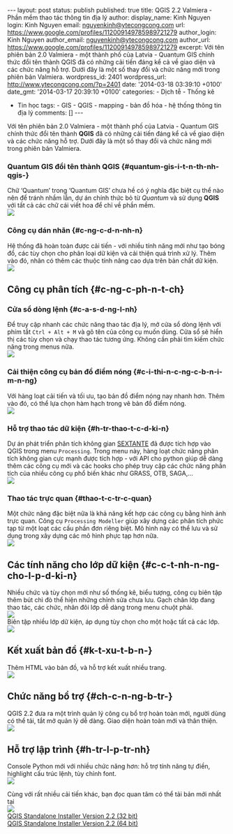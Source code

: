 --- layout: post status: publish published: true title: QGIS 2.2
Valmiera - Phần mềm thao tác thông tin địa lý author: display\_name:
Kinh Nguyen login: Kinh Nguyen email: nguyenkinh@ytecongcong.com url:
https://www.google.com/profiles/112009149785989721279 author\_login:
Kinh Nguyen author\_email: nguyenkinh@ytecongcong.com author\_url:
https://www.google.com/profiles/112009149785989721279 excerpt: Với tên
phiên bản 2.0 Valmiera - một thành phố của Latvia - Quantum GIS chính
thức đổi tên thành QGIS đã có những cải tiến đáng kể cả về giao diện và
các chức năng hỗ trợ. Dưới đây là một số thay đổi và chức năng mới trong
phiên bản Valmiera. wordpress\_id: 2401 wordpress\_url:
http://www.ytecongcong.com/?p=2401 date: '2014-03-18 03:39:10 +0100'
date\_gmt: '2014-03-17 20:39:10 +0100' categories: - Dịch tễ - Thống kê
- Tin học tags: - GIS - QGIS - mapping - bản đồ hóa - hệ thống thông tin
địa lý comments: \[\] ---

Với tên phiên bản 2.0 Valmiera - một thành phố của Latvia - Quantum GIS
chính thức đổi tên thành **QGIS** đã có những cải tiến đáng kể cả về
giao diện và các chức năng hỗ trợ. Dưới đây là một số thay đổi và chức
năng mới trong phiên bản Valmiera.

### [](#quantum-gis-i-t-n-th-nh-qgis-)Quantum GIS đổi tên thành **QGIS** {#quantum-gis-i-t-n-th-nh-qgis-}

Chữ ‘Quantum’ trong ‘Quantum GIS’ chưa hề có ý nghĩa đặc biệt cụ thể nào
nên để tránh nhầm lẫn, dự án chính thức bỏ từ *Quantum* và sử dụng
**QGIS** với tất cả các chữ cái viết hoa để chỉ về phần mềm.\
![](http://changelog.linfiniti.com/media/images/thumbnails/qgis.png.400x300_q85_crop.png)

### [](#c-ng-c-d-n-nh-n)Công cụ dán nhãn {#c-ng-c-d-n-nh-n}

Hệ thống đã hoàn toàn được cải tiến - với nhiều tính năng mới như tạo
bóng đổ, các tùy chọn cho phân loại dữ kiện và cải thiện quá trình xử
lý. Thêm vào đó, nhãn có thêm các thuộc tính nâng cao dựa trên bản chất
dữ kiện.\
![](http://changelog.linfiniti.com/media/images/thumbnails/Layer_labeling_settings_003_1.png.400x300_q85_crop.jpg)

[](#c-ng-c-ph-n-t-ch)Công cụ phân tích {#c-ng-c-ph-n-t-ch}
--------------------------------------

### [](#c-a-s-d-ng-l-nh)Cửa sổ dòng lệnh {#c-a-s-d-ng-l-nh}

Để truy cập nhanh các chức năng thao tác địa lý, mở cửa sổ dòng lệnh với
phím tắt `Ctrl + Alt + M` và gõ tên của công cụ muốn dùng. Cửa sổ sẽ
hiển thị các tùy chọn và chạy thao tác tương ứng. Không cần phải tìm
kiếm chức năng trong menus nữa.\
![](http://changelog.linfiniti.com/media/images/thumbnails/processing_commander_2.png.400x300_q85_crop.png)

### [](#c-i-thi-n-c-ng-c-b-n-i-m-n-ng)Cải thiện công cụ bản đồ điểm nóng {#c-i-thi-n-c-ng-c-b-n-i-m-n-ng}

Với hàng loạt cải tiến và tối ưu, tạo bản đồ điểm nóng nay nhanh hơn.
Thêm vào đó, có thể lựa chọn hàm hạch trong vẽ bản đồ điểm nóng.\
![](http://changelog.linfiniti.com/media/images/thumbnails/Selection_027.png.400x300_q85_crop.jpg)

### [](#h-tr-thao-t-c-d-ki-n)Hỗ trợ thao tác dữ kiện {#h-tr-thao-t-c-d-ki-n}

Dự án phát triển phân tích không gian
[SEXTANTE](http://www.sextantegis.com/) đã được tích hợp vào QGIS trong
menu `Processing`. Trong menu này, hàng loạt chức năng phân tích không
gian cực mạnh được tích hợp - với API cho python giúp dễ dàng thêm các
công cụ mới và các hooks cho phép truy cập các chức năng phân tích của
nhiều công cụ phổ biến khác như GRASS, OTB, SAGA,…\
![](http://changelog.linfiniti.com/media/images/thumbnails/Selection_028.png.400x300_q85_crop.jpg)

### [](#thao-t-c-tr-c-quan)Thao tác trực quan {#thao-t-c-tr-c-quan}

Một chức năng đặc biệt nữa là khả năng kết hợp các công cụ bằng hình ảnh
trực quan. Công cụ `Processing Modeller` giúp xây dựng các phân tích
phức tạp từ một loạt các cấu phần đơn riêng biệt. Mô hình này có thể lưu
và sử dụng trong xây dựng các mô hình phực tạp hơn nữa.\
![](http://changelog.linfiniti.com/media/images/thumbnails/Processing_modeler_029.png.400x300_q85_crop.jpg)

[](#c-c-t-nh-n-ng-cho-l-p-d-ki-n)Các tính năng cho lớp dữ kiện {#c-c-t-nh-n-ng-cho-l-p-d-ki-n}
--------------------------------------------------------------

Nhiều chức và tùy chọn mới như số thống kê, biểu tượng, công cụ biên tập
thêm bút chì đò thể hiện những chỉnh sửa chưa lưu. Gạch chân lớp đang
thao tác, các chức, nhân đôi lớp dễ dàng trong menu chuột phải.\
![](http://changelog.linfiniti.com/media/images/thumbnails/changelog-2.0_dup-layer_1.png.400x300_q85_crop.jpg)\
Biên tập nhiều lớp dữ kiện, áp dụng tùy chọn cho một hoặc tất cả các
lớp.\
![](http://changelog.linfiniti.com/media/images/thumbnails/changelog-2.0_current-edits.png.400x300_q85_crop.jpg)

[](#k-t-xu-t-b-n-)Kết xuất bản đồ {#k-t-xu-t-b-n-}
---------------------------------

Thêm HTML vào bản đồ, và hỗ trợ kết xuất nhiều trang.\
![](http://changelog.linfiniti.com/media/images/thumbnails/2013-09-08_22_31_33-Composer_1.png.400x300_q85_crop.png)

[](#ch-c-n-ng-b-tr-)Chức năng bổ trợ {#ch-c-n-ng-b-tr-}
------------------------------------

QGIS 2.2 đưa ra một trình quản lý công cụ bổ trợ hoàn toàn mới, người
dùng có thể tải, tắt mở quản lý dễ dàng. Giao diện hoàn toàn mới và thân
thiện.\
![](http://changelog.linfiniti.com/media/images/thumbnails/Plugin_Manager_024.png.400x300_q85_crop.jpg)

[](#h-tr-l-p-tr-nh)Hỗ trợ lập trình {#h-tr-l-p-tr-nh}
-----------------------------------

Console Python mới với nhiều chức năng hơn: hỗ trợ tính năng tự điền,
highlight cấu trúc lệnh, tùy chỉnh font.\
![](http://changelog.linfiniti.com/media/images/thumbnails/pyconsole.png.400x300_q85_crop.png)

Cùng với rất nhiều cải tiến khác, bạn đọc quan tâm có thể tải bản mới
nhất tại\
![](http://www.qgis.org/en/_static/logo.png)\
[QGIS Standalone Installer Version 2.2 (32
bit)](http://qgis.org/downloads/QGIS-OSGeo4W-2.2.0-1-Setup-x86.exe)\
[QGIS Standalone Installer Version 2.2 (64
bit)](http://qgis.org/downloads/QGIS-OSGeo4W-2.2.0-1-Setup-x86_64.exe)
